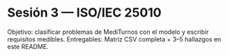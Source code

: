 # Sesión 3 — ISO/IEC 25010
Objetivo: clasificar problemas de MediTurnos con el modelo y escribir requisitos
medibles.
Entregables: Matriz CSV completa + 3–5 hallazgos en este README.
